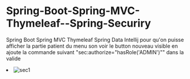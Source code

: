 # Spring-Boot-Spring-MVC-Thymeleaf--Spring-Securiry
Spring Boot Spring MVC Thymeleaf Spring Data Intellij
pour qu'on puisse afficher la partie patient du menu son voir le button nouveau visible en ajoute la commande suivant "sec:authorize="hasRole('ADMIN')"" dans la valide <li>
![sec1](https://user-images.githubusercontent.com/86606579/165190556-f3ffcf03-b312-4224-ab09-268d8f1f366a.PNG)
